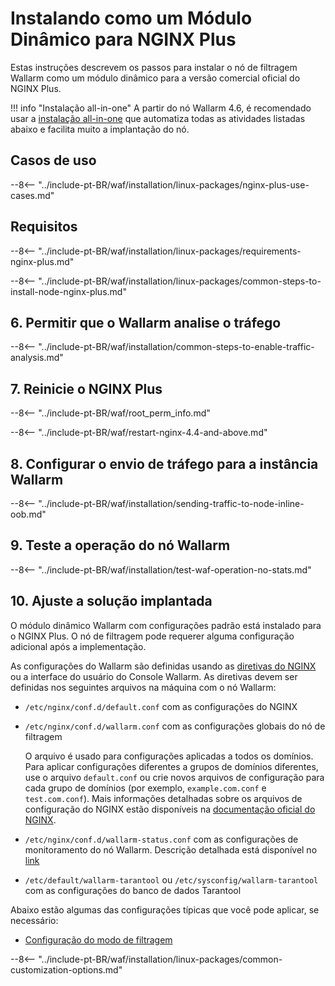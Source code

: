 [img-wl-console-users]:             ../images/check-user-no-2fa.png
[wallarm-status-instr]:             ../admin-en/configure-statistics-service.md
[memory-instr]:                     ../admin-en/configuration-guides/allocate-resources-for-node.md
[waf-directives-instr]:             ../admin-en/configure-parameters-en.md
[ptrav-attack-docs]:                ../attacks-vulns-list.md#path-traversal
[attacks-in-ui-image]:              ../images/admin-guides/test-attacks-quickstart.png
[waf-mode-instr]:                   ../admin-en/configure-wallarm-mode.md
[logging-instr]:                    ../admin-en/configure-logging.md
[proxy-balancer-instr]:             ../admin-en/using-proxy-or-balancer-en.md
[process-time-limit-instr]:         ../admin-en/configure-parameters-en.md#wallarm_process_time_limit
[configure-selinux-instr]:          ../admin-en/configure-selinux.md
[configure-proxy-balancer-instr]:   ../admin-en/configuration-guides/access-to-wallarm-api-via-proxy.md
[update-instr]:                     ../updating-migrating/nginx-modules.md
[install-postanalytics-docs]:        ../../admin-en/installation-postanalytics-en/
[waf-mode-recommendations]:          ../about-wallarm/deployment-best-practices.md#follow-recommended-onboarding-steps
[ip-lists-docs]:                    ../user-guides/ip-lists/overview.md
[versioning-policy]:                ../updating-migrating/versioning-policy.md#version-list
[install-postanalytics-instr]:      ../admin-en/installation-postanalytics-en.md
[waf-installation-instr-latest]:     /installation/nginx-plus/
[img-node-with-several-instances]:  ../images/user-guides/nodes/wallarm-node-with-two-instances.png
[img-create-wallarm-node]:      ../images/user-guides/nodes/create-cloud-node.png
[nginx-custom]:                 custom/custom-nginx-version.md
[node-token]:                       ../quickstart/getting-started.md#deploy-the-wallarm-filtering-node
[api-token]:                        ../user-guides/settings/api-tokens.md
[wallarm-token-types]:              ../user-guides/nodes/nodes.md#api-and-node-tokens-for-node-creation
[platform]:                         ../installation/supported-deployment-options.md
[inline-docs]:                      inline/overview.md
[oob-docs]:                         oob/overview.md
[oob-advantages-limitations]:       oob/overview.md#advantages-and-limitations
[web-server-mirroring-examples]:    oob/web-server-mirroring/overview.md#examples-of-web-server-configuration-for-traffic-mirroring
[img-grouped-nodes]:                ../images/user-guides/nodes/grouped-nodes.png

# Instalando como um Módulo Dinâmico para NGINX Plus

Estas instruções descrevem os passos para instalar o nó de filtragem Wallarm como um módulo dinâmico para a versão comercial oficial do NGINX Plus.

!!! info "Instalação all-in-one"
    A partir do nó Wallarm 4.6, é recomendado usar a [instalação all-in-one](../installation/nginx/all-in-one.md) que automatiza todas as atividades listadas abaixo e facilita muito a implantação do nó.

## Casos de uso

--8<-- "../include-pt-BR/waf/installation/linux-packages/nginx-plus-use-cases.md"

## Requisitos

--8<-- "../include-pt-BR/waf/installation/linux-packages/requirements-nginx-plus.md"

--8<-- "../include-pt-BR/waf/installation/linux-packages/common-steps-to-install-node-nginx-plus.md"

## 6. Permitir que o Wallarm analise o tráfego

--8<-- "../include-pt-BR/waf/installation/common-steps-to-enable-traffic-analysis.md"

## 7. Reinicie o NGINX Plus

--8<-- "../include-pt-BR/waf/root_perm_info.md"

--8<-- "../include-pt-BR/waf/restart-nginx-4.4-and-above.md"

## 8. Configurar o envio de tráfego para a instância Wallarm

--8<-- "../include-pt-BR/waf/installation/sending-traffic-to-node-inline-oob.md"

## 9. Teste a operação do nó Wallarm

--8<-- "../include-pt-BR/waf/installation/test-waf-operation-no-stats.md"

## 10. Ajuste a solução implantada

O módulo dinâmico Wallarm com configurações padrão está instalado para o NGINX Plus. O nó de filtragem pode requerer alguma configuração adicional após a implementação.

As configurações do Wallarm são definidas usando as [diretivas do NGINX](../admin-en/configure-parameters-en.md) ou a interface do usuário do Console Wallarm. As diretivas devem ser definidas nos seguintes arquivos na máquina com o nó Wallarm:

* `/etc/nginx/conf.d/default.conf` com as configurações do NGINX
* `/etc/nginx/conf.d/wallarm.conf` com as configurações globais do nó de filtragem

    O arquivo é usado para configurações aplicadas a todos os domínios. Para aplicar configurações diferentes a grupos de domínios diferentes, use o arquivo `default.conf` ou crie novos arquivos de configuração para cada grupo de domínios (por exemplo, `example.com.conf` e `test.com.conf`). Mais informações detalhadas sobre os arquivos de configuração do NGINX estão disponíveis na [documentação oficial do NGINX](https://nginx.org/en/docs/beginners_guide.html).
* `/etc/nginx/conf.d/wallarm-status.conf` com as configurações de monitoramento do nó Wallarm. Descrição detalhada está disponível no [link][wallarm-status-instr]
* `/etc/default/wallarm-tarantool` ou `/etc/sysconfig/wallarm-tarantool` com as configurações do banco de dados Tarantool

Abaixo estão algumas das configurações típicas que você pode aplicar, se necessário:

* [Configuração do modo de filtragem][waf-mode-instr]

--8<-- "../include-pt-BR/waf/installation/linux-packages/common-customization-options.md"